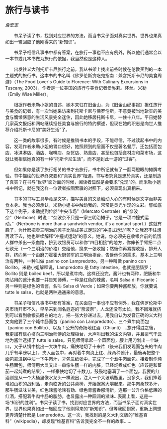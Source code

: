 # 旅行与读书

*詹宏志*

　　书呆子读了书，找到对应世界的方法，而当书呆子面对真实世界，世界也果真如出一辙回应了他刚得来的“新知识”。

　　书呆子相信凡事书中都有答案，在旅行一事也不应有例外，所以他们通常会以一本书或几本书做为旅行的依据，我当然也是这种人。

　　出发往义大利托斯卡尼旅行之前，我从书架上找出前些时候在伦敦买到的一本主题式的旅行书。这本书的书名叫《佛罗伦斯贪吃鬼指南：兼含托斯卡尼的美食周游》（The Food Lover's Guide to Florence: With Culinary Excursions in Tuscany, 2003），作者是一位美国的旅行与美食记者爱弥莉。怀丝。米勒（Emily Wise Miller）。

　　根据作者米勒小姐的自述，她本来驻在旧金山，为《旧金山纪事报》担任旅行与美食的记者，有一次当她采访来到托斯卡尼与佛罗伦斯，不意竟被当地紮实的美食与慵懒惬意的生活风景完全迷住，因此她移居托斯卡尼，一住十八年。平日她替几家英文报纸和网站继续担任美食与旅行的特约撰述，但现在她的职志是向世人推荐介绍托斯卡尼的“美好生活”了。

　　这一类的故事很多，有时候是推销书本的手段，不能尽信，不过读起书中的内容，发现作者米勒小姐的胃口很好，她照顾到的层面不仅是著名餐厅，还包括面包店、冰淇淋店、酒店、咖啡店、杂货店、熟食店、甚至也包括食材店和菜市场，这就让我相信她真的有一种“托斯卡尼生活”，而不是到此一游的“过客”。

　　但如果你是读了旅行相关的书才去旅行，书中所记就有了一翻两瞪眼的摊牌考验。书中描绘的世界终究要和“真实世界”相遇，书写者究竟是忠於真实，还是制造了真实？在书与“世界”面对面的时候，阅读者显然是会要求“兑现”的。而米勒小姐书中所记，就在我这样一位读者按图索骥的对照下，必须呈现出真相来。

　　书本的书写工具毕竟是文字，描写美食的文章触动人心的有时候是文字而非美食本身。我也必须承认，米勒小姐书中触动我的，常常是灵光乍现的文彩。譬如底下这个例子，米勒提到位於“中央市场”（Mercato Centrale）的“奈波奈”（Nerbone）时说：“奈波奈不只是一家三明治摊子，它是一项冲撞式运动。”（Nerbone is more than a sandwich vendor, it's a contact sport.）这就有趣了，为什麽把卖三明治的摊子比喻成美式足球的“冲撞式运动”呢？让我忍不住想再读下去，她也继续解释“冲撞式运动”的意义。她说，你必须先在收银台前的饥饿人群中杀出一条血路，挤到收银员可以和你“四目相接”的地方，你伸长手臂把二点七欧元（一个三明治的价格）交给他，换来一张收据；然後你再紧握收据，排开人群，挤向另一个由磨刀霍霍大厨领军的三明治柜台，告诉他你的需求，基本上三明治有两种，一种叫做 panino con Lampredotto，另一种叫做 panino con Bollito。米勒小姐解释说，Lampredotto 是 fatty intestine，也就是肥肠罗；Bollito 则是 boiled beef，所以是煮牛肉。这样还没完，酱汁也有两种，肥肠和牛肉沾用的酱汁也要一并告知师傅，一种是红色的辣酱，名叫 Salsa di Piccante；另一种则是绿色的青酱，名叫 Salsa di Verde；如果你要两种酱都放，你就要说 tutte le salse，也就是两种通通来的意思。

　　书呆子相信凡事书中都有答案，在买面包一事也不应有例外，我在佛罗伦斯中央市场开市不久，早早来到闻名遐迩的“奈波奈”，人龙还没有太长，我不困难就挤到可以看到收银员眼白的地方，把一张大钞递过去，用我自认为发音正确的义大利文向他要了三个炖牛肠面包（panino con Lampredotto）、三个煮牛肉面包（panino con Bollito）、以及 1 公升的奇扬地红酒（Chianti）…旗开得胜之後，我更加有信心挤向三明治师傅的处理柜台，大声叫出我的注文内容，并且豪气干云地为酱汁选择了 tutte le salse。只见师傅拿起一个圆面包，腰上用刀划出一个缺口，叉子从锅中挑出一大块牛肉，痛快地切了十来片（後来我们发现面包夹的牛肉几乎有半磅以上），夹入面包中，再对着牛肉浇上红、绿两种酱汁，最後再把整个面包拿进锅中沾一下牛肉汁，才包进纸张中，完成了一个煮牛肉面包。接着制作炖牛肠面包，师傅用大叉叉出一串像生肠一样的内脏，已经炖煮成红色（应该是和蕃茄一起炖煮的结果），一样豪快地切了十数刀，鼓鼓地塞满了一个面包。我要的红酒则是从一个大桶里像水龙头一样流出，注入一个大玻璃瓶里。没多久，我们捧着堆如山积的战利品，走向临近的公共桌椅，开始据案大嚼起来。那牛肉柔软多汁，那牛肠滋味甘美，红色辣酱呛辣有劲、绿色青酱香郁清新，连那一公升价格低廉的红酒，搭配着牛肉牛肠的脂肪，也显露出一种圆润的滋味…表面上看，这是一场“知识的胜利”。书呆子读了书，找到对应世界的方法，而当书呆子面对真实世界，世界也果真如出一辙回应了他刚得来的“新知识”。但等我回到家，重新上网想更弄清楚什麽是 Lampredotto。这一次，我找到的是义大利文版的“维基百科”（wikipedia），却发现“维基百科”告诉我完全不一样的故事……